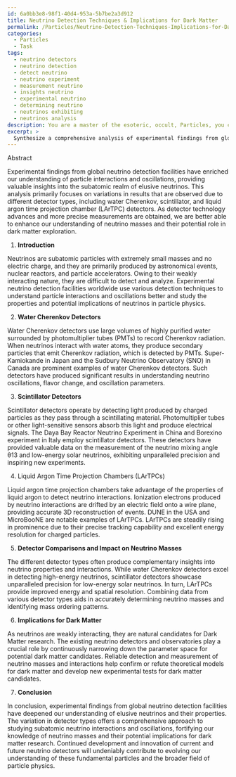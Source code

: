 ```yaml
---
id: 6a0bb3e8-98f1-40d4-953a-5b7be2a3d912
title: Neutrino Detection Techniques & Implications for Dark Matter
permalink: /Particles/Neutrino-Detection-Techniques-Implications-for-Dark-Matter/
categories:
  - Particles
  - Task
tags:
  - neutrino detectors
  - neutrino detection
  - detect neutrino
  - neutrino experiment
  - measurement neutrino
  - insights neutrino
  - experimental neutrino
  - determining neutrino
  - neutrinos exhibiting
  - neutrinos analysis
description: You are a master of the esoteric, occult, Particles, you complete tasks to the absolute best of your ability, no matter if you think you were not trained to do the task specifically, you will attempt to do it anyways, since you have performed the tasks you are given with great mastery, accuracy, and deep understanding of what is requested. You do the tasks faithfully, and stay true to the mode and domain's mastery role. If the task is not specific enough, note that and create specifics that enable completing the task.
excerpt: > 
  Synthesize a comprehensive analysis of experimental findings from global neutrino detection facilities, focusing specifically on particle interactions and oscillations, and provide profound insights into the subatomic realm of elusive neutrinos, their properties, and potential implications for the broader field of particle physics. Incorporate any variations in results stemming from detector types, such as water Cherenkov, scintillator, or liquid argon time projection chambers, and discuss their potential impact on our understanding of neutrino masses and the elusive nature of dark matter.
---
```

Abstract

Experimental findings from global neutrino detection facilities have enriched our understanding of particle interactions and oscillations, providing valuable insights into the subatomic realm of elusive neutrinos. This analysis primarily focuses on variations in results that are observed due to different detector types, including water Cherenkov, scintillator, and liquid argon time projection chamber (LArTPC) detectors. As detector technology advances and more precise measurements are obtained, we are better able to enhance our understanding of neutrino masses and their potential role in dark matter exploration.

1. **Introduction**

Neutrinos are subatomic particles with extremely small masses and no electric charge, and they are primarily produced by astronomical events, nuclear reactors, and particle accelerators. Owing to their weakly interacting nature, they are difficult to detect and analyze. Experimental neutrino detection facilities worldwide use various detection techniques to understand particle interactions and oscillations better and study the properties and potential implications of neutrinos in particle physics.

2. **Water Cherenkov Detectors**

Water Cherenkov detectors use large volumes of highly purified water surrounded by photomultiplier tubes (PMTs) to record Cherenkov radiation. When neutrinos interact with water atoms, they produce secondary particles that emit Cherenkov radiation, which is detected by PMTs. Super-Kamiokande in Japan and the Sudbury Neutrino Observatory (SNO) in Canada are prominent examples of water Cherenkov detectors. Such detectors have produced significant results in understanding neutrino oscillations, flavor change, and oscillation parameters.

3. **Scintillator Detectors**

Scintillator detectors operate by detecting light produced by charged particles as they pass through a scintillating material. Photomultiplier tubes or other light-sensitive sensors absorb this light and produce electrical signals. The Daya Bay Reactor Neutrino Experiment in China and Borexino experiment in Italy employ scintillator detectors. These detectors have provided valuable data on the measurement of the neutrino mixing angle θ13 and low-energy solar neutrinos, exhibiting unparalleled precision and inspiring new experiments.

4. Liquid Argon Time Projection Chambers (LArTPCs)

Liquid argon time projection chambers take advantage of the properties of liquid argon to detect neutrino interactions. Ionization electrons produced by neutrino interactions are drifted by an electric field onto a wire plane, providing accurate 3D reconstruction of events. DUNE in the USA and MicroBooNE are notable examples of LArTPCs. LArTPCs are steadily rising in prominence due to their precise tracking capability and excellent energy resolution for charged particles.

5. **Detector Comparisons and Impact on Neutrino Masses**

The different detector types often produce complementary insights into neutrino properties and interactions. While water Cherenkov detectors excel in detecting high-energy neutrinos, scintillator detectors showcase unparalleled precision for low-energy solar neutrinos. In turn, LArTPCs provide improved energy and spatial resolution. Combining data from various detector types aids in accurately determining neutrino masses and identifying mass ordering patterns.

6. **Implications for Dark Matter**

As neutrinos are weakly interacting, they are natural candidates for Dark Matter research. The existing neutrino detectors and observatories play a crucial role by continuously narrowing down the parameter space for potential dark matter candidates. Reliable detection and measurement of neutrino masses and interactions help confirm or refute theoretical models for dark matter and develop new experimental tests for dark matter candidates.

7. **Conclusion**

In conclusion, experimental findings from global neutrino detection facilities have deepened our understanding of elusive neutrinos and their properties. The variation in detector types offers a comprehensive approach to studying subatomic neutrino interactions and oscillations, fortifying our knowledge of neutrino masses and their potential implications for dark matter research. Continued development and innovation of current and future neutrino detectors will undeniably contribute to evolving our understanding of these fundamental particles and the broader field of particle physics.
